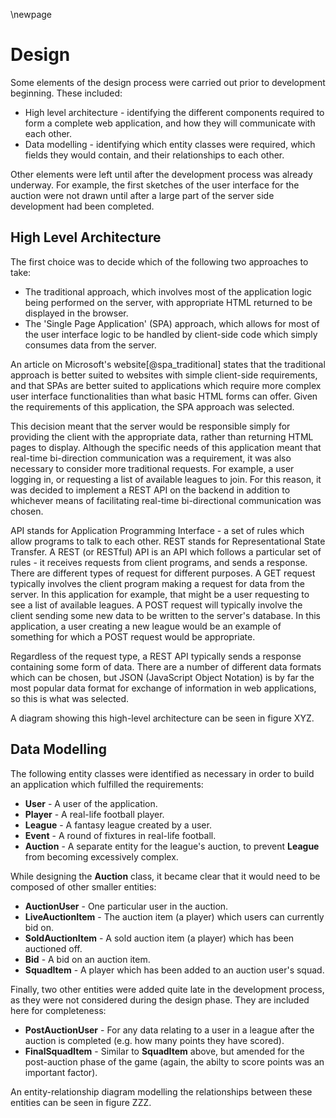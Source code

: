 \newpage
# Design

Some elements of the design process were carried out prior to development beginning. These included:

* High level architecture - identifying the different components required to form a complete web application, and how they will communicate with each other.
* Data modelling - identifying which entity classes were required, which fields they would contain, and their relationships to each other.

Other elements were left until after the development process was already underway. For example, the first sketches of the user interface for the auction were not drawn until after a large part of the server side development had been completed.

## High Level Architecture

The first choice was to decide which of the following two approaches to take:

* The traditional approach, which involves most of the application logic being performed on the server, with appropriate HTML returned to be displayed in the browser.
* The 'Single Page Application' (SPA) approach, which allows for most of the user interface logic to be handled by client-side code which simply consumes data from the server.

An article on Microsoft's website[@spa_traditional] states that the traditional approach is better suited to websites with simple client-side requirements, and that SPAs are better suited to applications which require more complex user interface functionalities than what basic HTML forms can offer. Given the requirements of this application, the SPA approach was selected.

This decision meant that the server would be responsible simply for providing the client with the appropriate data, rather than returning HTML pages to display. Although the specific needs of this application meant that real-time bi-direction communication was a requirement, it was also necessary to consider more traditional requests. For example, a user logging in, or requesting a list of available leagues to join. For this reason, it was decided to implement a REST API on the backend in addition to whichever means of facilitating real-time bi-directional communication was chosen.

API stands for Application Programming Interface - a set of rules which allow programs to talk to each other. REST stands for Representational State Transfer. A REST (or RESTful) API is an API which follows a particular set of rules - it receives requests from client programs, and sends a response. There are different types of request for different purposes. A GET request typically involves the client program making a request for data from the server. In this application for example, that might be a user requesting to see a list of available leagues. A POST request will typically involve the client sending some new data to be written to the server's database. In this application, a user creating a new league would be an example of something for which a POST request would be appropriate.

Regardless of the request type, a REST API typically sends a response containing some form of data. There are a number of different data formats which can be chosen, but JSON (JavaScript Object Notation) is by far the most popular data format for exchange of information in web applications, so this is what was selected.

A diagram showing this high-level architecture can be seen in figure XYZ.

<!-- diagram here -->

## Data Modelling

The following entity classes were identified as necessary in order to build an application which fulfilled the requirements:

* **User** - A user of the application.
* **Player** - A real-life football player.
* **League** - A fantasy league created by a user.
* **Event** - A round of fixtures in real-life football.
* **Auction** - A separate entity for the league's auction, to prevent **League** from becoming excessively complex.

While designing the **Auction** class, it became clear that it would need to be composed of other smaller entities:

* **AuctionUser** - One particular user in the auction.
* **LiveAuctionItem** - The auction item (a player) which users can currently bid on.
* **SoldAuctionItem** - A sold auction item (a player) which has been auctioned off.
* **Bid** - A bid on an auction item.
* **SquadItem** - A player which has been added to an auction user's squad.

Finally, two other entities were added quite late in the development process, as they were not considered during the design phase. They are included here for completeness:

* **PostAuctionUser** - For any data relating to a user in a league after the auction is completed (e.g. how many points they have scored).
* **FinalSquadItem** - Similar to **SquadItem** above, but amended for the post-auction phase of the game (again, the abilty to score points was an important factor).

An entity-relationship diagram modelling the relationships between these entities can be seen in figure ZZZ.